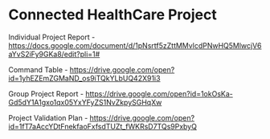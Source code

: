 # Connected HealthCare Project

Individual Project Report - https://docs.google.com/document/d/1pNsrtf5zZttMMvlcdPNwHQ5MlwcjV6aYvS2iFy9GKa8/edit?pli=1#

Command Table - https://drive.google.com/open?id=1yhEZEmZGMaND_os9iTQkYLbUQ42X91i3

Group Project Report - https://drive.google.com/open?id=1okOsKa-Gd5dY1A1gxo1qx05YxYFyZS1NvZkpySGHqXw

Project Validation Plan - https://drive.google.com/open?id=1fT7aAccYDtFnekfaoFxfsdTUZt_fWKRsD7TQs9PxbyQ
